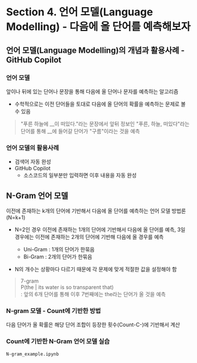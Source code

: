 # Section 4. 언어 모델(Language Modelling) - 다음에 올 단어를 예측해보자

## 언어 모델(Language Modelling)의 개념과 활용사례 - GitHub Copilot
### 언어 모델
앞이나 뒤에 있는 단어나 문장을 통해 다음에 올 단어나 문자를 예측하는 알고리즘
- 수학적으로는 이전 단어들을 토대로 다음에 올 단어의 확률을 예측하는 문제로 볼 수 있음
>"푸른 하늘에 __이 떠있다."라는 문장에서 앞뒤 정보인 "푸른, 하늘, 떠있다"라는 단어를 통해 __에 들어갈 단어가 "구름"이라는 것을 예측

### 언어 모델의 활용사례
- 검색어 자동 완성
- GitHub Copilot
  - 소스코드의 일부분만 입력하면 이후 내용을 자동 완성

## N-Gram 언어 모델
이전에 존재하는 k개의 단어에 기반해서 다음에 올 단어를 예측하는 언어 모델 방법론 (N=k+1)
- N=2인 경우 이전에 존재하는 1개의 단어에 기반해서 다음에 올 단어를 예측, 3일 경우에는 이전에 존재하는 2개의 단어에 기반해 다음에 올 경우를 예측
  - Uni-Gram : 1개의 단어가 한묶음
  - Bi-Gram : 2개의 단어가 한묶음

- N의 개수는 상황마다 다르기 때문에 각 문제에 맞게 적절한 값을 설정해야 함
>7-gram<br/>
P(the | its water is so transparent that)<br/>
: 앞의 6개 단어를 통해 이후 7번째에는 the라는 단어가 올 것을 예측

### N-gram 모델 - Count에 기반한 방법
다음 단어가 올 확률은 해당 단어 조합이 등장한 횟수(Count-C-)에 기반해서 계산

### Count에 기반한 N-Gram 언어 모델 실습
```N-gram_example.ipynb```